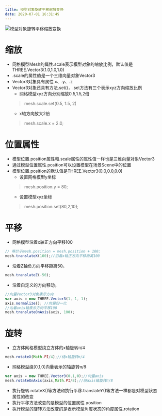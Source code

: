 ```yaml
---
title: 模型对象旋转平移缩放变换
date: 2020-07-01 16:31:49
---
```


![模型对象旋转平移缩放变换](./01.png)

# 缩放

* 网格模型Mesh的属性.scale表示模型对象的缩放比例，默认值是THREE.Vector3(1.0,1.0,1.0)
* .scale的属性值是一个三维向量对象Vector3
* Vector3对象具有属性.x、.y、.z
* Vector3对象还具有方法.set()，.set方法有三个表示xyz方向缩放比例
   * 网格模型xyz方向分别缩放0.5,1.5,2倍
   > mesh.scale.set(0.5, 1.5, 2)
   * x轴方向放大2倍
   > mesh.scale.x = 2.0;

# 位置属性

* 模型位置.position属性和.scale属性的属性值一样也是三维向量对象Vector3
* 通过模型位置属性.position可以设置模型在场景Scene中的位置
* 模型位置.position的默认值是THREE.Vector3(0.0,0.0,0.0)
   * 设置网格模型y坐标
   > mesh.position.y = 80;
   * 设置模型xyz坐标
   > mesh.position.set(80,2,10);

# 平移

* 网格模型沿着x轴正方向平移100

```js
// 等价于mesh.position = mesh.position + 100;
mesh.translateX(100);//沿着x轴正方向平移距离100
```

* 沿着Z轴负方向平移距离50。

```js
mesh.translateZ(-50);
```

* 沿着自定义的方向移动。

```js
//向量Vector3对象表示方向
var axis = new THREE.Vector3(1, 1, 1);
axis.normalize(); //向量归一化
//沿着axis轴表示方向平移100
mesh.translateOnAxis(axis, 100);
```

# 旋转

* 立方体网格模型绕立方体的x轴旋转π/4

```js
mesh.rotateX(Math.PI/4);//绕x轴旋转π/4
```

* 网格模型绕(0,1,0)向量表示的轴旋转π/8

```js
var axis = new THREE.Vector3(0,1,0);//向量axis
mesh.rotateOnAxis(axis,Math.PI/8);//绕axis轴旋转π/8
```

* 执行旋转.rotateX()等方法和执行平移.translateY()等方法一样都是对模型状态属性的改变
* 执行平移方法改变的是模型的位置属性.position
* 执行模型的旋转方法改变的是表示模型角度状态的角度属性.rotation


